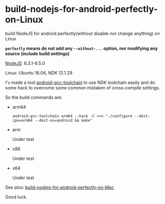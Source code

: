 # build-nodejs-for-android-perfectly-on-Linux
build NodeJS for android perfectly(without disable nor change anything) on Linux

**`perfectly` means do not add any `--without-...` option, nor modifying any source (include build settings)**

[NodeJS](https://github.com/nodejs/node): 6.3.1-6.5.0

Linux: Ubuntu 16.04, NDK 12.1.29

I'v made a tool [android-gcc-toolchain](https://github.com/sjitech/android-gcc-toolchain)
to use NDK toolchain easily and do some hack to overcome some common mistaken of cross-compile settings.

So the build commands are:

- arm64

    ```
    android-gcc-toolchain arm64 --hack -C <<< "./configure --dest-cpu=arm64 --dest-os=android && make"
    ```

- arm

    Under test

- x86

    Under test

- x64

    Under test

See also: [build-nodejs-for-android-perfectly-on-Mac](https://github.com/sjitech/build-nodejs-for-android-perfectly-on-Mac)

Good luck.
